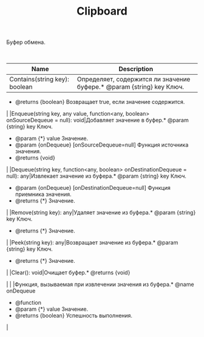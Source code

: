 ﻿---
layout: default
title: Clipboard
position: 1
categories: 
tags: 
---

Буфер обмена.

 

|Name|Description|
|----|-----------|
|Contains(string key): boolean|Определяет, содержится ли значение буфере.* @param {string} key Ключ.
* @returns {boolean} Возвращает true, если значение содержится.

|
|Enqueue(string key, any value, function<any, boolean> onSourceDequeue = null): void|Добавляет значение в буфер.* @param {string} key Ключ.
* @param {*} value Значение.
* @param {onDequeue} [onSourceDequeue=null] Функция источника значения.
* @returns {void}

|
|Dequeue(string key, function<any, boolean> onDestinationDequeue = null): any|Извлекает значение из буфера.* @param {string} key Ключ.
* @param {onDequeue} [onDestinationDequeue=null] Функция приемника значения.
* @returns {*} Значение.

|
|Remove(string key): any|Удаляет значение из буфера.* @param {string} key Ключ.
* @returns {*} Значение.

|
|Peek(string key): any|Возвращает значение из буфера.* @param {string} key Ключ.
* @returns {*} Значение.

|
|Clear(): void|Очищает буфер.* @returns {void}

|
| |Функция, вызываемая при извлечении значения из буфера.* @name onDequeue
* @function
* @param {*} value Значение.
* @returns {boolean} Успешность выполнения.

|

 

 

